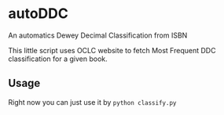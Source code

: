 # autoDDC
An automatics Dewey Decimal Classification from ISBN

This little script uses OCLC website to fetch Most Frequent DDC classification for a given book.
## Usage
Right now you can just use it by
`python classify.py`
